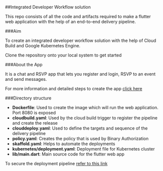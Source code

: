 ##Integrated Developer Workflow solution

This repo consists of all the code and artifacts required to make a flutter web application with the help of an end-to-end delivery pipeline.

###Aim

To create an integrated developer workflow solution with the help of Cloud Build and Google Kubernetes Engine.

Clone the repository onto your local system to get started

###About the App

It is a chat and RSVP app that lets you register and login, RSVP to an event and send messages.

For more information and detailed steps to create the app [click here](https://firebase.google.com/codelabs/firebase-get-to-know-flutter?hl=en&continue=https%3A%2F%2Fcodelabs.developers.google.com%2F#0)

###Directory structure

- **Dockerfile**: Used to create the image which will run the web application. Port 8080 is exposed
- **cloudbuild.yaml**: Used by the cloud build trigger to register the pipeline and create the release
- **clouddeploy.yaml**: Used to define the targets and sequence of the delivery pipeline
- **policy.yaml**: Creates the policy that is used by Binary Authorization
- **skaffold.yaml**: Helps to automate the deployments
- **kubernetes/deployment.yaml**: Deployment file for Kubernetes cluster
- **lib/main.dart**: Main source code for the flutter web app

To secure the deployment pipeline [refer to this link](https://codelabs.developers.google.com/codelabs/cloud-binauthz-intro/#0)
